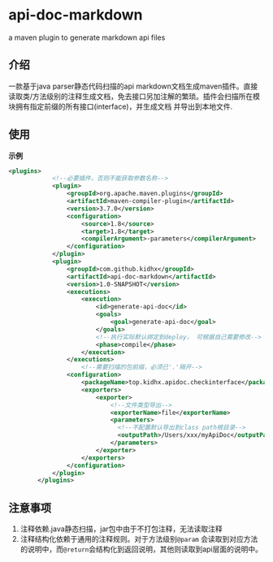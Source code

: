 # api-doc-markdown
a maven plugin to generate markdown api files
## 介绍
一款基于java parser静态代码扫描的api markdown文档生成maven插件。直接读取类/方法级别的注释生成文档，免去接口另加注解的繁琐。插件会扫描所在模块拥有指定前缀的所有接口(interface)，并生成文档
并导出到本地文件.

## 使用
**示例**
```xml
<plugins>
            <!--必要插件，否则不能获取参数名称-->
            <plugin>
                <groupId>org.apache.maven.plugins</groupId>
                <artifactId>maven-compiler-plugin</artifactId>
                <version>3.7.0</version>
                <configuration>
                    <source>1.8</source>
                    <target>1.8</target>
                    <compilerArgument>-parameters</compilerArgument>
                </configuration>
            </plugin>
            <plugin>
                <groupId>com.github.kidhx</groupId>
                <artifactId>api-doc-markdown</artifactId>
                <version>1.0-SNAPSHOT</version>
                <executions>
                    <execution>
                        <id>generate-api-doc</id>
                        <goals>
                            <goal>generate-api-doc</goal>
                        </goals>
                        <!--执行实际默认绑定到deploy， 可根据自己需要修改-->
                        <phase>compile</phase>
                    </execution>
                </executions>
                    <!--需要扫描的包前缀，必须已'.'隔开-->
                <configuration>
                    <packageName>top.kidhx.apidoc.checkinterface</packageName>
                    <exporters>
                        <exporter>
                            <!--文件类型导出-->
                            <exporterName>file</exporterName>
                            <parameters>
                              <!--不配置默认导出到class path根目录-->
                              <outputPath>/Users/xxx/myApiDoc</outputPath>
                            </parameters>
                        </exporter>
                    </exporters>
                </configuration>
            </plugin>
        </plugins>
```

## 注意事项
1. 注释依赖.java静态扫描，jar包中由于不打包注释，无法读取注释
2. 注释结构化依赖于通用的注释规则。对于方法级别`@param` 会读取到对应方法的说明中，而`@return`会结构化到返回说明，其他则读取到api层面的说明中。

